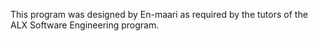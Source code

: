 This program was designed by En-maari as required by the tutors of the ALX Software Engineering program.